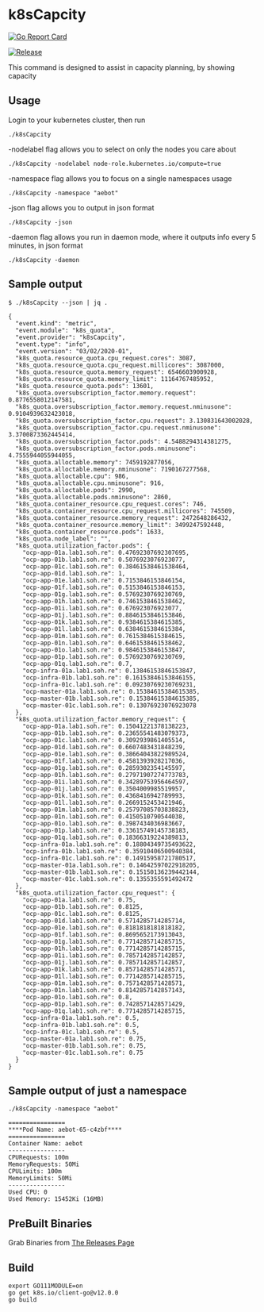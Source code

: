# k8sCapcity
[![Go Report Card](https://goreportcard.com/badge/github.com/Jmainguy/k8sCapcity)](https://goreportcard.com/report/github.com/Jmainguy/k8sCapcity)

[![Release](https://img.shields.io/github/release/Jmainguy/k8sCapcity.svg?style=flat-square)](https://github.com/Jmainguy/k8sCapcity/releases/latest)

This command is designed to assist in capacity planning, by showing capacity

## Usage
Login to your kubernetes cluster, then run
```/bin/bash
./k8sCapcity
```
-nodelabel flag allows you to select on only the nodes you care about
```/bin/bash
./k8sCapcity -nodelabel node-role.kubernetes.io/compute=true
```
-namespace flag allows you to focus on a single namespaces usage
```/bin/bash
./k8sCapcity -namespace "aebot"
```
-json flag allows you to output in json format
```/bin/bash
./k8sCapcity -json
```
-daemon flag allows you run in daemon mode, where it outputs info every 5 minutes, in json format
```/bin/bash
./k8sCapcity -daemon
```

## Sample output
```/bin/bash
$ ./k8sCapcity --json | jq .

{
  "event.kind": "metric",
  "event.module": "k8s_quota",
  "event.provider": "k8sCapcity",
  "event.type": "info",
  "event.version": "03/02/2020-01",
  "k8s_quota.resource_quota.cpu_request.cores": 3087,
  "k8s_quota.resource_quota.cpu_request.millicores": 3087000,
  "k8s_quota.resource_quota.memory_request": 6546603900928,
  "k8s_quota.resource_quota.memory_limit": 11164767485952,
  "k8s_quota.resource_quota.pods": 13601,
  "k8s_quota.oversubscription_factor.memory.request": 0.8776558012147581,
  "k8s_quota.oversubscription_factor.memory.request.nminusone": 0.9104939632423018,
  "k8s_quota.oversubscription_factor.cpu.request": 3.130831643002028,
  "k8s_quota.oversubscription_factor.cpu.request.nminusone": 3.3700873362445414,
  "k8s_quota.oversubscription_factor.pods": 4.5488294314381275,
  "k8s_quota.oversubscription_factor.pods.nminusone": 4.7555944055944055,
  "k8s_quota.alloctable.memory": 7459192877056,
  "k8s_quota.alloctable.memory.nminusone": 7190167277568,
  "k8s_quota.alloctable.cpu": 986,
  "k8s_quota.alloctable.cpu.nminusone": 916,
  "k8s_quota.alloctable.pods": 2990,
  "k8s_quota.alloctable.pods.nminusone": 2860,
  "k8s_quota.container_resource.cpu_request.cores": 746,
  "k8s_quota.container_resource.cpu_request.millicores": 745509,
  "k8s_quota.container_resource.memory_request": 2472648286432,
  "k8s_quota.container_resource.memory_limit": 3499247592448,
  "k8s_quota.container_resource.pods": 1633,
  "k8s_quota.node_label": "",
  "k8s_quota.utilization_factor.pods": {
    "ocp-app-01a.lab1.soh.re": 0.47692307692307695,
    "ocp-app-01b.lab1.soh.re": 0.5076923076923077,
    "ocp-app-01c.lab1.soh.re": 0.38461538461538464,
    "ocp-app-01d.lab1.soh.re": 1,
    "ocp-app-01e.lab1.soh.re": 0.7153846153846154,
    "ocp-app-01f.lab1.soh.re": 0.5153846153846153,
    "ocp-app-01g.lab1.soh.re": 0.5769230769230769,
    "ocp-app-01h.lab1.soh.re": 0.7461538461538462,
    "ocp-app-01i.lab1.soh.re": 0.676923076923077,
    "ocp-app-01j.lab1.soh.re": 0.8846153846153846,
    "ocp-app-01k.lab1.soh.re": 0.9384615384615385,
    "ocp-app-01l.lab1.soh.re": 0.6384615384615384,
    "ocp-app-01m.lab1.soh.re": 0.7615384615384615,
    "ocp-app-01n.lab1.soh.re": 0.6461538461538462,
    "ocp-app-01o.lab1.soh.re": 0.9846153846153847,
    "ocp-app-01p.lab1.soh.re": 0.5769230769230769,
    "ocp-app-01q.lab1.soh.re": 0.7,
    "ocp-infra-01a.lab1.soh.re": 0.13846153846153847,
    "ocp-infra-01b.lab1.soh.re": 0.16153846153846155,
    "ocp-infra-01c.lab1.soh.re": 0.09230769230769231,
    "ocp-master-01a.lab1.soh.re": 0.15384615384615385,
    "ocp-master-01b.lab1.soh.re": 0.15384615384615385,
    "ocp-master-01c.lab1.soh.re": 0.13076923076923078
  },
  "k8s_quota.utilization_factor.memory_request": {
    "ocp-app-01a.lab1.soh.re": 0.15041221378138223,
    "ocp-app-01b.lab1.soh.re": 0.23655541483079373,
    "ocp-app-01c.lab1.soh.re": 0.3092939861405514,
    "ocp-app-01d.lab1.soh.re": 0.6607483431848239,
    "ocp-app-01e.lab1.soh.re": 0.38664043822989524,
    "ocp-app-01f.lab1.soh.re": 0.4581393928217036,
    "ocp-app-01g.lab1.soh.re": 0.2859302354145597,
    "ocp-app-01h.lab1.soh.re": 0.27971907274773783,
    "ocp-app-01i.lab1.soh.re": 0.34289753956464597,
    "ocp-app-01j.lab1.soh.re": 0.3504009985519957,
    "ocp-app-01k.lab1.soh.re": 0.4368416942789993,
    "ocp-app-01l.lab1.soh.re": 0.2669152453421946,
    "ocp-app-01m.lab1.soh.re": 0.25797085703838823,
    "ocp-app-01n.lab1.soh.re": 0.4150510790544038,
    "ocp-app-01o.lab1.soh.re": 0.3987434036983667,
    "ocp-app-01p.lab1.soh.re": 0.33615749145738183,
    "ocp-app-01q.lab1.soh.re": 0.18366319224389813,
    "ocp-infra-01a.lab1.soh.re": 0.18804349735493622,
    "ocp-infra-01b.lab1.soh.re": 0.35910406500940384,
    "ocp-infra-01c.lab1.soh.re": 0.14915958721780517,
    "ocp-master-01a.lab1.soh.re": 0.14642597022918205,
    "ocp-master-01b.lab1.soh.re": 0.15150136239442144,
    "ocp-master-01c.lab1.soh.re": 0.1355355591492472
  },
  "k8s_quota.utilization_factor.cpu_request": {
    "ocp-app-01a.lab1.soh.re": 0.75,
    "ocp-app-01b.lab1.soh.re": 0.8125,
    "ocp-app-01c.lab1.soh.re": 0.8125,
    "ocp-app-01d.lab1.soh.re": 0.5714285714285714,
    "ocp-app-01e.lab1.soh.re": 0.8181818181818182,
    "ocp-app-01f.lab1.soh.re": 0.8695652173913043,
    "ocp-app-01g.lab1.soh.re": 0.7714285714285715,
    "ocp-app-01h.lab1.soh.re": 0.7714285714285715,
    "ocp-app-01i.lab1.soh.re": 0.7857142857142857,
    "ocp-app-01j.lab1.soh.re": 0.7857142857142857,
    "ocp-app-01k.lab1.soh.re": 0.8571428571428571,
    "ocp-app-01l.lab1.soh.re": 0.7714285714285715,
    "ocp-app-01m.lab1.soh.re": 0.7571428571428571,
    "ocp-app-01n.lab1.soh.re": 0.8142857142857143,
    "ocp-app-01o.lab1.soh.re": 0.8,
    "ocp-app-01p.lab1.soh.re": 0.7428571428571429,
    "ocp-app-01q.lab1.soh.re": 0.7714285714285715,
    "ocp-infra-01a.lab1.soh.re": 0.5,
    "ocp-infra-01b.lab1.soh.re": 0.5,
    "ocp-infra-01c.lab1.soh.re": 0.5,
    "ocp-master-01a.lab1.soh.re": 0.75,
    "ocp-master-01b.lab1.soh.re": 0.75,
    "ocp-master-01c.lab1.soh.re": 0.75
  }
}

```

## Sample output of just a namespace
```/bin/bash
./k8sCapcity -namespace "aebot"

================
****Pod Name: aebot-65-c4zbf****
================
Container Name: aebot
----------------
CPURequests: 100m
MemoryRequests: 50Mi
CPULimits: 100m
MemoryLimits: 50Mi
----------------
Used CPU: 0
Used Memory: 15452Ki (16MB)
```

## PreBuilt Binaries
Grab Binaries from [The Releases Page](https://github.com/Jmainguy/k8sCapcity/releases)

## Build
```/bin/bash
export GO111MODULE=on
go get k8s.io/client-go@v12.0.0
go build
```
